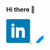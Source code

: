 ### Hi there 👋

<a href="www.linkedin.com/in/akshay-lilani">
  <img src="./LinkedIn-logo.svg" alt="LinkedIn Profile">
</a>

<a href="https://Akshaykumarlilani.github.io">
  <img src="./portfolio.svg" alt="Portfolio" width="32px" height="32px">
</a>

<!--
**AkshaykumarLilani/AkshaykumarLilani** is a ✨ _special_ ✨ repository because its `README.md` (this file) appears on your GitHub profile.

Here are some ideas to get you started:

- 🔭 I’m currently working on ...
- 🌱 I’m currently learning ...
- 👯 I’m looking to collaborate on ...
- 🤔 I’m looking for help with ...
- 💬 Ask me about ...
- 📫 How to reach me: ...
- 😄 Pronouns: ...
- ⚡ Fun fact: ...
-->

